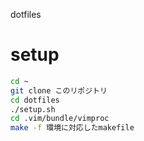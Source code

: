dotfiles

# setup

```bash
cd ~
git clone このリポジトリ
cd dotfiles
./setup.sh
cd .vim/bundle/vimproc
make -f 環境に対応したmakefile
```


